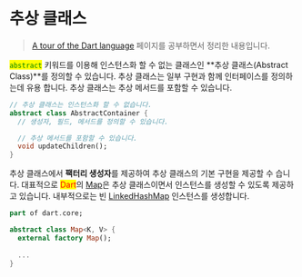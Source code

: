 # 추상 클래스

> [A tour of the Dart language](https://dart.dev/guides/language/language-tour) 페이지를 공부하면서 정리한 내용입니다.

<mark style="color:green;">`abstract`</mark> 키워드를 이용해 인스턴스화 할 수 없는 클래스인 **추상 클래스(Abstract Class)**를 정의할 수 있습니다. 추상 클래스는 일부 구현과 함께 인터페이스를 정의하는데 유용 합니다. 추상 클래스는 추상 메서드를 포함할 수 있습니다.

```dart
// 추상 클래스는 인스턴스화 할 수 없습니다.
abstract class AbstractContainer {
  // 생성자, 필드, 메서드를 정의할 수 있습니다.

  // 추상 메서드를 포함할 수 있습니다.
  void updateChildren();
}
```

추상 클래스에서 **팩터리 생성자**를 제공하여 추상 클래스의 기본 구현을 제공할 수 습니다. 대표적으로 <mark style="color:red;">Dart</mark>의 [Map](https://api.dart.dev/stable/2.16.1/dart-core/Map-class.html)은 추상 클래스이면서 인스턴스를 생성할 수 있도록 제공하고 있습니다. 내부적으로는 빈 [LinkedHashMap](https://api.dart.dev/stable/2.16.1/dart-collection/LinkedHashMap-class.html) 인스턴스를 생성합니다.

```dart
part of dart.core;

abstract class Map<K, V> {
  external factory Map();
  
  ...
}
```
